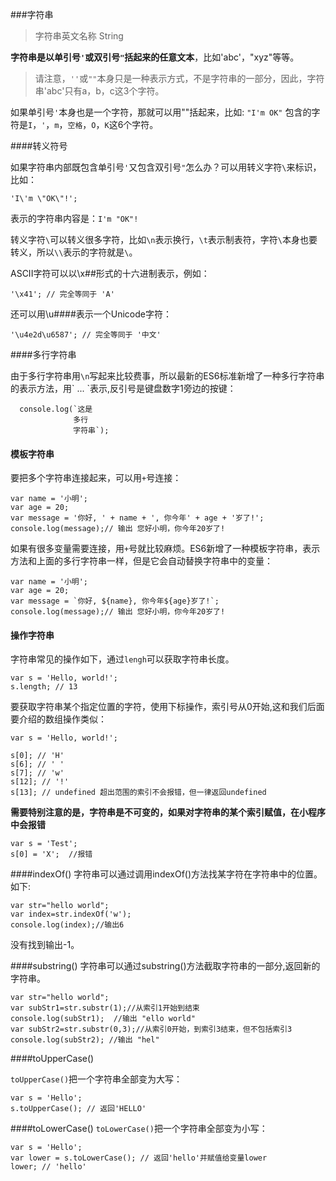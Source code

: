 ###字符串
>字符串英文名称 String

**字符串是以单引号`'`或双引号`"`括起来的任意文本**，比如'abc'，"xyz"等等。
>请注意，`''`或`""`本身只是一种表示方式，不是字符串的一部分，因此，字符串'abc'只有a，b，c这3个字符。

如果单引号`'`本身也是一个字符，那就可以用""括起来，比如:
```"I'm OK"```
包含的字符是`I`，`'`，`m`，`空格`，`O`，`K`这6个字符。

####转义符号

如果字符串内部既包含单引号`'`又包含双引号`"`怎么办？可以用转义字符`\`来标识，比如：
```
'I\'m \"OK\"!';
```
表示的字符串内容是：`I'm "OK"!`

转义字符`\`可以转义很多字符，比如`\n`表示换行，`\t`表示制表符，字符`\`本身也要转义，所以`\\`表示的字符就是`\`。

ASCII字符可以以\x##形式的十六进制表示，例如：
```
'\x41'; // 完全等同于 'A'
```
还可以用\u####表示一个Unicode字符：
```
'\u4e2d\u6587'; // 完全等同于 '中文'
```
####多行字符串

由于多行字符串用`\n`写起来比较费事，所以最新的ES6标准新增了一种多行字符串的表示方法，用\` ... \`表示,反引号是键盘数字1旁边的按键：
```
  console.log(`这是
              多行
              字符串`);
```
#### 模板字符串
要把多个字符串连接起来，可以用`+`号连接：
```
var name = '小明';
var age = 20;
var message = '你好, ' + name + ', 你今年' + age + '岁了!';
console.log(message);// 输出 您好小明，你今年20岁了!
```
如果有很多变量需要连接，用`+`号就比较麻烦。ES6新增了一种模板字符串，表示方法和上面的多行字符串一样，但是它会自动替换字符串中的变量：
```
var name = '小明';
var age = 20;
var message = `你好, ${name}, 你今年${age}岁了!`;
console.log(message);// 输出 您好小明，你今年20岁了!
```
#### 操作字符串
字符串常见的操作如下，通过`lengh`可以获取字符串长度。
```
var s = 'Hello, world!';
s.length; // 13
```
要获取字符串某个指定位置的字符，使用下标操作，索引号从0开始,这和我们后面要介绍的数组操作类似：
```
var s = 'Hello, world!';

s[0]; // 'H'
s[6]; // ' '
s[7]; // 'w'
s[12]; // '!'
s[13]; // undefined 超出范围的索引不会报错，但一律返回undefined
```
**需要特别注意的是，字符串是不可变的，如果对字符串的某个索引赋值，在小程序中会报错**
```
var s = 'Test';
s[0] = 'X';  //报错
```

####indexOf()
字符串可以通过调用indexOf()方法找某字符在字符串中的位置。如下:
```      
var str="hello world";
var index=str.indexOf('w');
console.log(index);//输出6 
```
没有找到输出-1。

####substring()
字符串可以通过substring()方法截取字符串的一部分,返回新的字符串。
```
var str="hello world";
var subStr1=str.substr(1);//从索引1开始到结束
console.log(subStr1);  //输出 "ello world"
var subStr2=str.substr(0,3);//从索引0开始，到索引3结束，但不包括索引3
console.log(subStr2); //输出 "hel" 
```

####toUpperCase()

`toUpperCase()`把一个字符串全部变为大写：

```
var s = 'Hello';
s.toUpperCase(); // 返回'HELLO'
```
####toLowerCase()
`toLowerCase()`把一个字符串全部变为小写：
```
var s = 'Hello';
var lower = s.toLowerCase(); // 返回'hello'并赋值给变量lower
lower; // 'hello'
```